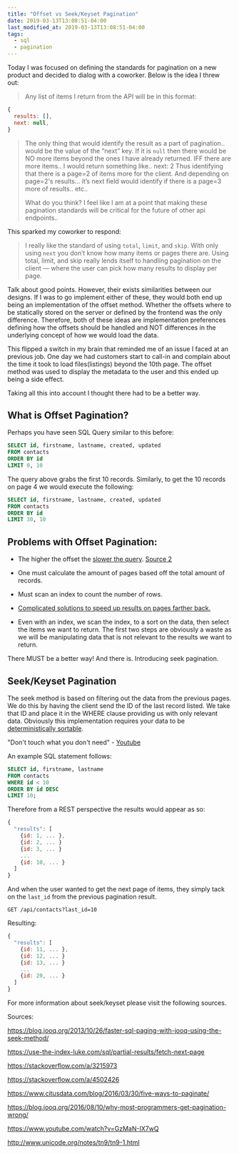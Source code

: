 ```yaml
---
title: "Offset vs Seek/Keyset Pagination"
date: 2019-03-13T13:08:51-04:00
last_modified_at: 2019-03-13T13:08:51-04:00
tags:
  - sql
  - pagination
---
```


Today I was focused on defining the standards for pagination on a new product and decided to dialog with a coworker. Below is the idea I threw out:

> Any list of items I return from the API will be in this format:
```Javascript
{
  results: [],
  next: null,
}
```
>
> The only thing that would identify the result as a part of pagination.. would be the value of the “next” key. If it is `null` then there would be NO more items beyond the ones I have already returned. IFF there are more items.. I would return something like.. next: 2 Thus identifying that there is a page=2 of items more for the client. And depending on page=2's results… it’s next field would identify if there is a page=3 more of results.. etc..
>
> What do you think? I feel like I am at a point that making these pagination standards will be critical for the future of other api endpoints..

This sparked my coworker to respond:

> I really like the standard of using `total`, `limit`, and `skip`.
> With only using `next` you don’t know how many items or pages there are.
> Using total, limit, and skip really lends itself to handling pagination on the client — where the user can pick how many results to display per page.

Talk about good points. However, their exists similarities between our designs.
If I was to go implement either of these, they would both end up being an implementation of the offset method. Whether the offsets where to be statically stored on the server or defined by the frontend was the only difference.
Therefore, both of these ideas are implementation preferences defining how the offsets should be handled and NOT differences in the underlying concept of how we would load the data.

This flipped a switch in my brain that reminded me of an issue I faced at an previous job. One day we had customers start to call-in and complain about the time it took to load files(listings) beyond the 10th page. The offset method was used to display the metadata to the user and this ended up being a side effect.

Taking all this into account I thought there had to be a better way.

## What is Offset Pagination?

Perhaps you have seen SQL Query similar to this before:

```SQL
SELECT id, firstname, lastname, created, updated
FROM contacts
ORDER BY id
LIMIT 0, 10
```

The query above grabs the first 10 records. Similarly, to get the 10 records on page 4 we would execute the following:

```SQL
SELECT id, firstname, lastname, created, updated
FROM contacts
ORDER BY id
LIMIT 30, 10
```

## Problems with Offset Pagination:

 - The higher the offset the [slower the query](https://stackoverflow.com/a/4502426). [Source 2](https://explainextended.com/2009/10/23/mysql-order-by-limit-performance-late-row-lookups/)

 - One must calculate the amount of pages based off the total amount of records.

 - Must scan an index to count the number of rows.

 - [Complicated solutions to speed up results on pages farther back.](http://www.4guysfromrolla.com/webtech/042606-1.shtml)

 - Even with an index, we scan the index, to a sort on the data, then select the items we want to return. The first two steps are obviously a waste as we will be manipulating data that is not relevant to the results we want to return.

 There MUST be a better way! And there is. Introducing seek pagination.

## Seek/Keyset Pagination

The seek method is based on filtering out the data from the previous pages. We do this by having the client send the ID of the last record listed. We take that ID and place it in the WHERE clause providing us with only relevant data. Obviously this implementation requires your data to be [deterministically sortable](http://www.unicode.org/notes/tn9/tn9-1.html).

  "Don't touch what you don't need" - [Youtube](https://youtu.be/GzMaN-IX7wQ?t=655)

An example SQL statement follows:

```SQL
SELECT id, firstname, lastname
FROM contacts
WHERE id < 10
ORDER BY id DESC
LIMIT 10;
```

Therefore from a REST perspective the results would appear as so:

```Javascript
{
  "results": [
    {id: 1, ... },
    {id: 2, ... }
    {id: 3, ... }
    ...
    {id: 10, ... }
  ]
}
```

And when the user wanted to get the next page of items, they simply tack on the `last_id` from the previous pagination result.

```
GET /api/contacts?last_id=10
```

Resulting:

```Javascript
{
  "results": [
    {id: 11, ... },
    {id: 12, ... }
    {id: 13, ... }
    ...
    {id: 20, ... }
  ]
}
```

For more information about seek/keyset please visit the following sources.

Sources:

https://blog.jooq.org/2013/10/26/faster-sql-paging-with-jooq-using-the-seek-method/

https://use-the-index-luke.com/sql/partial-results/fetch-next-page

https://stackoverflow.com/a/3215973

https://stackoverflow.com/a/4502426

https://www.citusdata.com/blog/2016/03/30/five-ways-to-paginate/

https://blog.jooq.org/2016/08/10/why-most-programmers-get-pagination-wrong/

https://www.youtube.com/watch?v=GzMaN-IX7wQ

http://www.unicode.org/notes/tn9/tn9-1.html